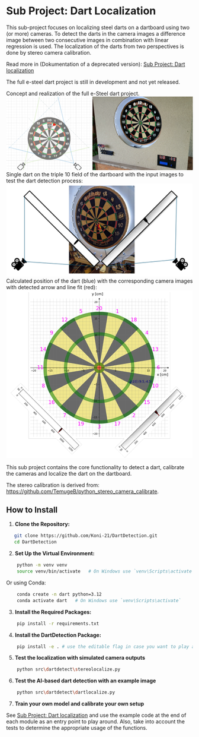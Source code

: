 # Sub Project: Dart Localization

 This sub-project focuses on localizing steel darts on a dartboard using two (or more) cameras. To detect the darts in the camera images a difference image between two consecutive images in combination with linear regression is used. The localization of the darts from two perspectives is done by stereo camera calibration. 

Read more in (Dokumentation of a deprecated version):
[Sub Project: Dart localization](/assets/240229_Projectwork_dart_localization.pdf)

The full e-steel dart project is still in development and not yet released.

Concept and realization of the full e-Steel dart project.
![Dart Localization](/assets/concept_and_realization_of_the_main_e_steel_dart_project.png)
Single dart on the triple 10 field of the dartboard with the input images to test the dart detection process:
![Dart Localization](/assets/dart_localization_example_triple10.png)
Calculated position of the dart (blue) with the corresponding camera images with detected arrow and line fit (red):
![Dart Localization](/assets/dart_localization_example_triple10_results.png)

This sub project contains the core functionality to detect a dart, calibrate the cameras and localize the dart on the dartboard.

The stereo calibration is derived from: https://github.com/TemugeB/python_stereo_camera_calibrate.

## How to Install

1. **Clone the Repository:**
```bash
   git clone https://github.com/Koni-21/DartDetection.git
   cd DartDetection
```
2. **Set Up the Virtual Environment:**
```bash
    python -m venv venv
    source venv/bin/activate   # On Windows use `venv\Scripts\activate`
```
Or using Conda:

```bash
    conda create -n dart python=3.12
    conda activate dart   # On Windows use `venv\Scripts\activate`
```

3. **Install the Required Packages:**
```bash
    pip install -r requirements.txt
```
4. **Install the DartDetection Package:**
```bash
    pip install -e . # use the editable flag in case you want to play around
```
5. **Test the localization with simulated camera outputs**
```bash
    python src\dartdetect\stereolocalize.py
```
6. **Test the AI-based dart detection with an example image**
```bash
    python src\dartdetect\dartlocalize.py    
```

7. **Train your own model and calibrate your own setup**

See [Sub Project: Dart localization](/assets/240229_Projectwork_dart_localization.pdf) and use the example code at the end of each module as an entry point to play around. Also, take into account the tests to determine the appropriate usage of the functions.
